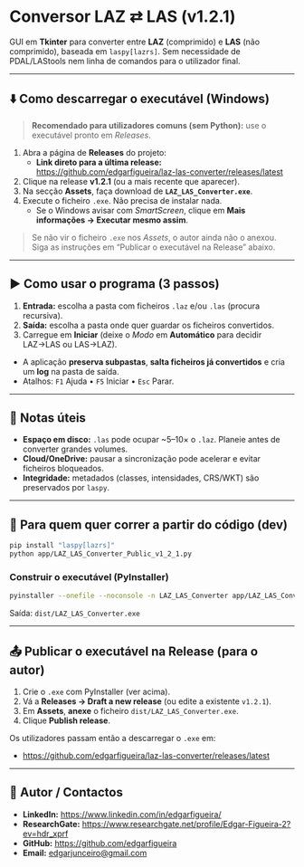 # Conversor LAZ ⇄ LAS (v1.2.1)

GUI em **Tkinter** para converter entre **LAZ** (comprimido) e **LAS** (não comprimido), baseada em `laspy[lazrs]`.
Sem necessidade de PDAL/LAStools nem linha de comandos para o utilizador final.

---

## ⬇️ Como descarregar o executável (Windows)

> **Recomendado para utilizadores comuns (sem Python):** use o executável pronto em *Releases*.

1. Abra a página de **Releases** do projeto:
   - **Link direto para a última release:** https://github.com/edgarfigueira/laz-las-converter/releases/latest
2. Clique na release **v1.2.1** (ou a mais recente que aparecer).
3. Na secção **Assets**, faça download de **`LAZ_LAS_Converter.exe`**.
4. Execute o ficheiro `.exe`. Não precisa de instalar nada.
   - Se o Windows avisar com *SmartScreen*, clique em **Mais informações → Executar mesmo assim**.

> Se não vir o ficheiro `.exe` nos *Assets*, o autor ainda não o anexou. Siga as instruções em “Publicar o executável na Release” abaixo.

---

## ▶️ Como usar o programa (3 passos)

1. **Entrada:** escolha a pasta com ficheiros `.laz` e/ou `.las` (procura recursiva).
2. **Saída:** escolha a pasta onde quer guardar os ficheiros convertidos.
3. Carregue em **Iniciar** (deixe o *Modo* em **Automático** para decidir LAZ→LAS ou LAS→LAZ).

- A aplicação **preserva subpastas**, **salta ficheiros já convertidos** e cria um **log** na pasta de saída.
- Atalhos: `F1` Ajuda • `F5` Iniciar • `Esc` Parar.

---

## 🧪 Notas úteis

- **Espaço em disco:** `.las` pode ocupar ~5–10× o `.laz`. Planeie antes de converter grandes volumes.
- **Cloud/OneDrive:** pausar a sincronização pode acelerar e evitar ficheiros bloqueados.
- **Integridade:** metadados (classes, intensidades, CRS/WKT) são preservados por `laspy`.

---

## 🧰 Para quem quer correr a partir do código (dev)

```bash
pip install "laspy[lazrs]"
python app/LAZ_LAS_Converter_Public_v1_2_1.py
```

### Construir o executável (PyInstaller)
```bash
pyinstaller --onefile --noconsole -n LAZ_LAS_Converter app/LAZ_LAS_Converter_Public_v1_2_1.py
```
Saída: `dist/LAZ_LAS_Converter.exe`

---

## 📤 Publicar o executável na Release (para o autor)

1. Crie o `.exe` com PyInstaller (ver acima).
2. Vá a **Releases → Draft a new release** (ou edite a existente `v1.2.1`).
3. Em **Assets**, **anexe** o ficheiro `dist/LAZ_LAS_Converter.exe`.
4. Clique **Publish release**.

Os utilizadores passam então a descarregar o `.exe` em:
- https://github.com/edgarfigueira/laz-las-converter/releases/latest

---

## 👤 Autor / Contactos

- **LinkedIn:** https://www.linkedin.com/in/edgarfigueira/
- **ResearchGate:** https://www.researchgate.net/profile/Edgar-Figueira-2?ev=hdr_xprf
- **GitHub:** https://github.com/edgarfigueira
- **Email:** edgarjunceiro@gmail.com
